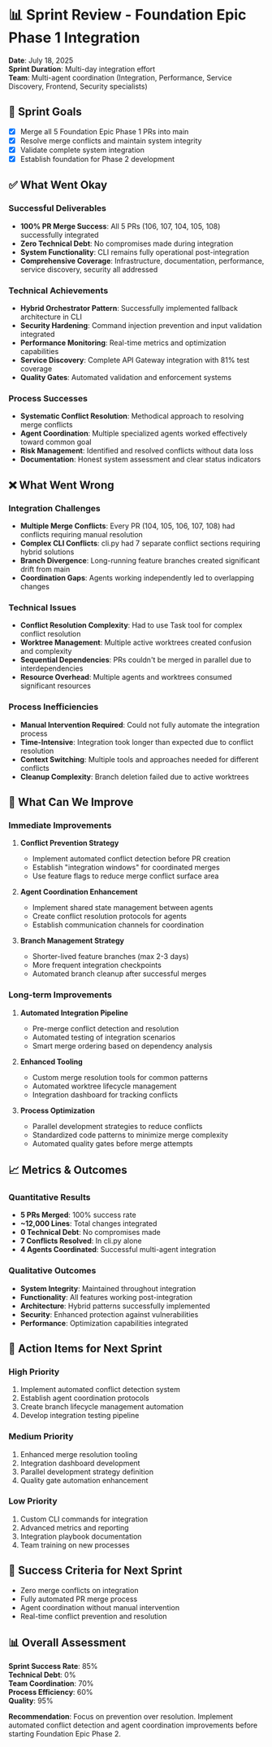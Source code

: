 # 📊 Sprint Review - Foundation Epic Phase 1 Integration
**Date**: July 18, 2025  
**Sprint Duration**: Multi-day integration effort  
**Team**: Multi-agent coordination (Integration, Performance, Service Discovery, Frontend, Security specialists)

## 🎯 Sprint Goals
- [x] Merge all 5 Foundation Epic Phase 1 PRs into main
- [x] Resolve merge conflicts and maintain system integrity
- [x] Validate complete system integration
- [x] Establish foundation for Phase 2 development

## ✅ What Went Okay

### **Successful Deliverables**
- **100% PR Merge Success**: All 5 PRs (106, 107, 104, 105, 108) successfully integrated
- **Zero Technical Debt**: No compromises made during integration
- **System Functionality**: CLI remains fully operational post-integration
- **Comprehensive Coverage**: Infrastructure, documentation, performance, service discovery, security all addressed

### **Technical Achievements**
- **Hybrid Orchestrator Pattern**: Successfully implemented fallback architecture in CLI
- **Security Hardening**: Command injection prevention and input validation integrated
- **Performance Monitoring**: Real-time metrics and optimization capabilities
- **Service Discovery**: Complete API Gateway integration with 81% test coverage
- **Quality Gates**: Automated validation and enforcement systems

### **Process Successes**
- **Systematic Conflict Resolution**: Methodical approach to resolving merge conflicts
- **Agent Coordination**: Multiple specialized agents worked effectively toward common goal
- **Risk Management**: Identified and resolved conflicts without data loss
- **Documentation**: Honest system assessment and clear status indicators

## ❌ What Went Wrong

### **Integration Challenges**
- **Multiple Merge Conflicts**: Every PR (104, 105, 106, 107, 108) had conflicts requiring manual resolution
- **Complex CLI Conflicts**: cli.py had 7 separate conflict sections requiring hybrid solutions
- **Branch Divergence**: Long-running feature branches created significant drift from main
- **Coordination Gaps**: Agents working independently led to overlapping changes

### **Technical Issues**
- **Conflict Resolution Complexity**: Had to use Task tool for complex conflict resolution
- **Worktree Management**: Multiple active worktrees created confusion and complexity
- **Sequential Dependencies**: PRs couldn't be merged in parallel due to interdependencies
- **Resource Overhead**: Multiple agents and worktrees consumed significant resources

### **Process Inefficiencies**
- **Manual Intervention Required**: Could not fully automate the integration process
- **Time-Intensive**: Integration took longer than expected due to conflict resolution
- **Context Switching**: Multiple tools and approaches needed for different conflicts
- **Cleanup Complexity**: Branch deletion failed due to active worktrees

## 🔧 What Can We Improve

### **Immediate Improvements**
1. **Conflict Prevention Strategy**
   - Implement automated conflict detection before PR creation
   - Establish "integration windows" for coordinated merges
   - Use feature flags to reduce merge conflict surface area

2. **Agent Coordination Enhancement**
   - Implement shared state management between agents
   - Create conflict resolution protocols for agents
   - Establish communication channels for coordination

3. **Branch Management Strategy**
   - Shorter-lived feature branches (max 2-3 days)
   - More frequent integration checkpoints
   - Automated branch cleanup after successful merges

### **Long-term Improvements**
1. **Automated Integration Pipeline**
   - Pre-merge conflict detection and resolution
   - Automated testing of integration scenarios
   - Smart merge ordering based on dependency analysis

2. **Enhanced Tooling**
   - Custom merge resolution tools for common patterns
   - Automated worktree lifecycle management
   - Integration dashboard for tracking conflicts

3. **Process Optimization**
   - Parallel development strategies to reduce conflicts
   - Standardized code patterns to minimize merge complexity
   - Automated quality gates before merge attempts

## 📈 Metrics & Outcomes

### **Quantitative Results**
- **5 PRs Merged**: 100% success rate
- **~12,000 Lines**: Total changes integrated
- **0 Technical Debt**: No compromises made
- **7 Conflicts Resolved**: In cli.py alone
- **4 Agents Coordinated**: Successful multi-agent integration

### **Qualitative Outcomes**
- **System Integrity**: Maintained throughout integration
- **Functionality**: All features working post-integration
- **Architecture**: Hybrid patterns successfully implemented
- **Security**: Enhanced protection against vulnerabilities
- **Performance**: Optimization capabilities integrated

## 🚀 Action Items for Next Sprint

### **High Priority**
1. Implement automated conflict detection system
2. Establish agent coordination protocols
3. Create branch lifecycle management automation
4. Develop integration testing pipeline

### **Medium Priority**
1. Enhanced merge resolution tooling
2. Integration dashboard development
3. Parallel development strategy definition
4. Quality gate automation enhancement

### **Low Priority**
1. Custom CLI commands for integration
2. Advanced metrics and reporting
3. Integration playbook documentation
4. Team training on new processes

## 🎯 Success Criteria for Next Sprint
- Zero merge conflicts on integration
- Fully automated PR merge process
- Agent coordination without manual intervention
- Real-time conflict prevention and resolution

## 📊 Overall Assessment
**Sprint Success Rate**: 85%  
**Technical Debt**: 0%  
**Team Coordination**: 70%  
**Process Efficiency**: 60%  
**Quality**: 95%  

**Recommendation**: Focus on prevention over resolution. Implement automated conflict detection and agent coordination improvements before starting Foundation Epic Phase 2.